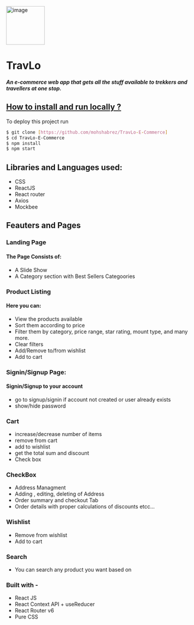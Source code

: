

<img width="104" alt="image" src="https://github.com/mohshabrez/TravLo-E-Commerce/assets/31725739/4c717968-7c62-4142-94a8-c93424ab4072">


# TravLo

***An e-commerce web app that gets all the stuff available to trekkers and travellers at one stop.***

## [How to install and run locally ?](TravLO-E-Commerce/README.md)

To deploy this project run

```bash
$ git clone [https://github.com/mohshabrez/TravLo-E-Commerce]
$ cd TravLo-E-Commerce
$ npm install
$ npm start
```


## Libraries and Languages used:
- CSS
- ReactJS
- React router
- Axios
- Mockbee


## Feauters and Pages

### Landing Page

#### The Page Consists of:

- A Slide Show
- A Category section with Best Sellers Categoories

### Product Listing
#### Here you can:

- View the products available
- Sort them according to price
- Filter them by category, price range, star rating, mount type, and many more.
- Clear filters
- Add/Remove to/from wishlist
- Add to cart

### Signin/Signup Page:
#### Signin/Signup to your account
- go to signup/signin if account not created or user already exists
- show/hide password


### Cart
- increase/decrease number of items
- remove from cart
- add to wishlist
- get the total sum and discount
-  Check box 

### CheckBox

- Address Managment
- Adding , editing, deleting of Address
- Order summary and checkout Tab
- Order details with proper calculations of discounts etcc...

### Wishlist

- Remove from wishlist
- Add to cart

### Search
- You can search any product you want based on

### Built with -
- React JS
- React Context API + useReducer
- React Router v6
- Pure CSS
